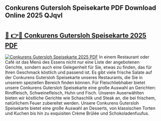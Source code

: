 ## Conkurens Gutersloh Speisekarte PDF Download Online 2025 QJqvI

# <h2><a href="http://gcb56bk.nevu.top/?p=Conkurens+Gutersloh+Speisekarte">🔗 👉🔴 Conkurens Gutersloh Speisekarte 2025 PDF</a></h2>

[![Conkurens Gutersloh Speisekarte 2025 PDF](https://i.imgur.com/dBaPXMq.png)](http://gcb56bk.nevu.top/?p=Conkurens+Gutersloh+Speisekarte)
In einem Restaurant oder Café ist das Menü des Essens nicht nur eine Liste der angebotenen Gerichte, sondern auch eine Gelegenheit für Sie, etwas zu finden, das für Ihren Geschmack köstlich und passend ist. Es gibt viele frische Salate auf der Conkurens Gutersloh Speisekarte unseres Restaurants, die Sie in unserem speziellen Bereich finden können. Für Fleischliebhaber bietet unsere Conkurens Gutersloh Speisekarte eine große Auswahl an Gerichten: Rindfleisch, Schweinefleisch, Huhn und Fisch. Unseren Auserwählten bieten wir köstliche Gerichte wie Schaschlik und Steak an, die bei frischem, natürlichem Feuer zubereitet werden. Unsere Conkurens Gutersloh Speisekarte bietet eine große Auswahl an Desserts, von klassischen Torten und Kuchen bis hin zu exquisiten Crème Brûlée und Schokoladenfuufus.

